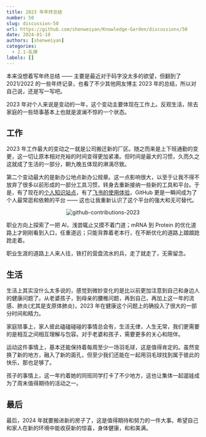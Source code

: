 ```yaml
---
title: 2023 年年终总结
number: 50
slug: discussion-50
url: https://github.com/shenweiyan/Knowledge-Garden/discussions/50
date: 2024-01-10
authors: [shenweiyan]
categories: 
  - 2.1-乱弹
labels: []
---
```


本来没想着写年终总结 —— 主要是最近对于码字没太多的欲望，但翻到了 2021/2022 的一些年终记录，也看了不少其他网友博主 2023 年的总结，所以对自己说，还是写一写吧。

2023 年对个人来说是变动的一年，这个变动主要体现在工作上。反观生活，除去家庭的一些琐事基本上也就是波澜不惊的一个状态。

<!-- more -->

## 工作

2023 年工作最大的变动之一就是公司搬迁新的厂区。随之而来是上下班通勤的变更，这一切让原本相对充裕的时间变得更加紧凑。但时间是最大的习惯，久而久之这就成了生活的一部分，朝九晚五体现的淋漓尽致。

第二个变动最大的是新办公地点新办公规章。这一点影响很大，以至于让我不得不放弃了很多以前形成的一部分工具习惯，转身去重新接纳一些新的工具和平台。于是，有了现在的[个人知识站点](https://weiyan.cc)，有了[飞书的使用体验](https://www.weiyan.cc/blog/2023/10/24/discussion-11/)，GitHub 更是一瞬间成为了个人最常逛和依赖的平台 —— 这也让我重新认识了这个平台的强大和无可替代。    
<p align="center">
    <img src="https://shub.weiyan.tech/kgarden/2024/01/github-contributions.png" alt="github-contributions-2023">
</p>

职业方向上探索了一把 AI，浅尝辄止又摸不着门道；mRNA 到 Protein 的优化道路上才刚刚看到入口，任重道远；只能背靠着老本行，在不断优化的道路上踉踉跄跄走着。

职业生涯的道路上人来人往，铁打的营盘流水的兵，走了就走了，无需留念。

## 生活

生活上其实没什么太多说的，感觉到微妙变化的是比以前更加注意到自己和身边人的健康问题了。从老婆孩子，到母亲的腰椎问题，再到自己，再加上这一年的流感、肺炎(尤其是支原体肺炎)，2023 年在健康这个问题上的确投入了很大的一部分时间和精力。

家庭琐事上，家人彼此磕磕碰碰的事情总会有，生活无律，人生无常，我们更需要的是相互之间相互理解与包容。对于老婆和孩子，需要更多的关心和陪伴。

运动这件事情上，基本还能保持着每周至少一场羽毛球，这是值得肯定的。虽然变换了新的地方，融入了新的面孔，但至少我们还能在一起用羽毛球找到属于彼此的快乐，那也足够了。

孩子的事情上，这一年约着她的同班同学打卡了不少地方，这也让集体一起遛娃成为了周末值得期待的活动之一。

## 最后

最后，2024 年就要搬进新的房子了，这是值得期待和努力的一件大事。希望自己和家人在新的环境中能收获新的惊喜，身体健康，和和美满。



<script src="https://giscus.app/client.js"
	data-repo="shenweiyan/Knowledge-Garden"
	data-repo-id="R_kgDOKgxWlg"
	data-mapping="number"
	data-term="50"
	data-reactions-enabled="1"
	data-emit-metadata="0"
	data-input-position="bottom"
	data-theme="light"
	data-lang="zh-CN"
	crossorigin="anonymous"
	async>
</script>

